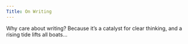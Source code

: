 ```yaml
---
Title: On Writing
---
```


Why care about writing? Because it’s a catalyst for clear thinking, and a rising tide lifts all boats…


